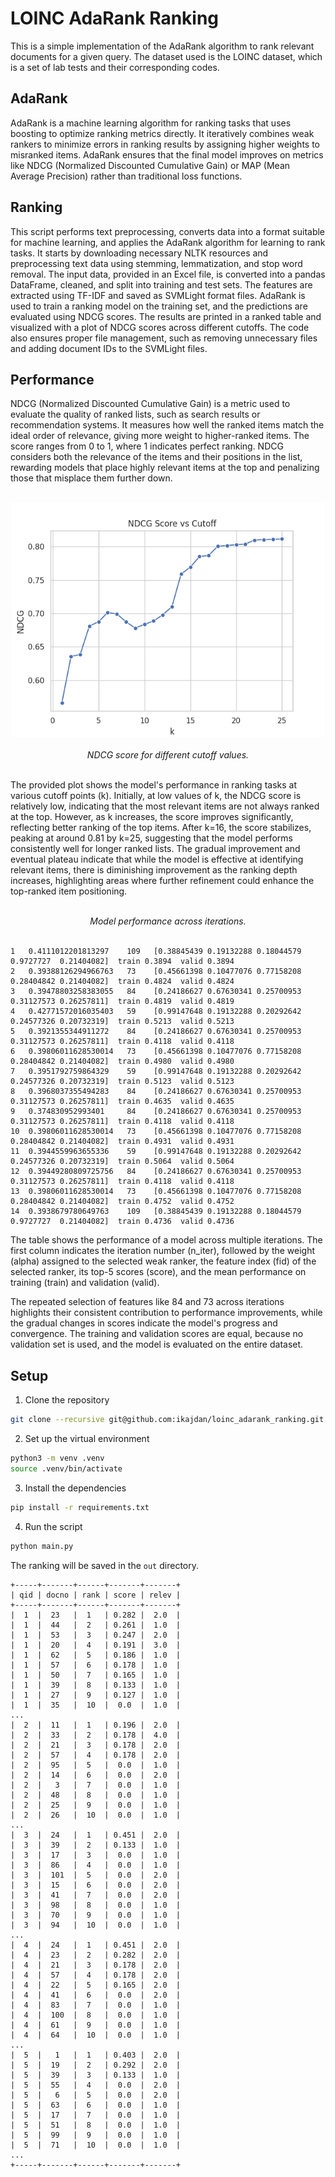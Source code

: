 # LOINC AdaRank Ranking

This is a simple implementation of the AdaRank algorithm to rank relevant documents for a given query. The dataset used is the LOINC dataset, which is a set of lab tests and their corresponding codes.

## AdaRank

AdaRank is a machine learning algorithm for ranking tasks that uses boosting to optimize ranking metrics directly. It iteratively combines weak rankers to minimize errors in ranking results by assigning higher weights to misranked items. AdaRank ensures that the final model improves on metrics like NDCG (Normalized Discounted Cumulative Gain) or MAP (Mean Average Precision) rather than traditional loss functions.

## Ranking

This script performs text preprocessing, converts data into a format suitable for machine learning, and applies the AdaRank algorithm for learning to rank tasks. It starts by downloading necessary NLTK resources and preprocessing text data using stemming, lemmatization, and stop word removal. The input data, provided in an Excel file, is converted into a pandas DataFrame, cleaned, and split into training and test sets. The features are extracted using TF-IDF and saved as SVMLight format files. AdaRank is used to train a ranking model on the training set, and the predictions are evaluated using NDCG scores. The results are printed in a ranked table and visualized with a plot of NDCG scores across different cutoffs. The code also ensures proper file management, such as removing unnecessary files and adding document IDs to the SVMLight files.

## Performance

NDCG (Normalized Discounted Cumulative Gain) is a metric used to evaluate the quality of ranked lists, such as search results or recommendation systems. It measures how well the ranked items match the ideal order of relevance, giving more weight to higher-ranked items. The score ranges from 0 to 1, where 1 indicates perfect ranking. NDCG considers both the relevance of the items and their positions in the list, rewarding models that place highly relevant items at the top and penalizing those that misplace them further down.

<br>
<div align="center">
  <img src="figures/ndcg_score.png" width="500" height="auto"/>
  <br><br>
  <em>NDCG score for different cutoff values.</em>
</div>
<br>

The provided plot shows the model's performance in ranking tasks at various cutoff points (k). Initially, at low values of k, the NDCG score is relatively low, indicating that the most relevant items are not always ranked at the top. However, as k increases, the score improves significantly, reflecting better ranking of the top items. After k=16, the score stabilizes, peaking at around 0.81 by k=25, suggesting that the model performs consistently well for longer ranked lists. The gradual improvement and eventual plateau indicate that while the model is effective at identifying relevant items, there is diminishing improvement as the ranking depth increases, highlighting areas where further refinement could enhance the top-ranked item positioning.

<br>
<div align="center">
  <em>Model performance across iterations.</em>
</div>
<br>

```
1   0.4111012201813297    109   [0.38845439 0.19132288 0.18044579 0.9727727  0.21404082]  train 0.3894  valid 0.3894
2   0.39388126294966763   73    [0.45661398 0.10477076 0.77158208 0.28404842 0.21404082]  train 0.4824  valid 0.4824
3   0.39478803258383055   84    [0.24186627 0.67630341 0.25700953 0.31127573 0.26257811]  train 0.4819  valid 0.4819
4   0.42771572016035403   59    [0.99147648 0.19132288 0.20292642 0.24577326 0.20732319]  train 0.5213  valid 0.5213
5   0.3921355344911272    84    [0.24186627 0.67630341 0.25700953 0.31127573 0.26257811]  train 0.4118  valid 0.4118
6   0.39806011628530014   73    [0.45661398 0.10477076 0.77158208 0.28404842 0.21404082]  train 0.4980  valid 0.4980
7   0.3951792759864329    59    [0.99147648 0.19132288 0.20292642 0.24577326 0.20732319]  train 0.5123  valid 0.5123
8   0.3968037355494283    84    [0.24186627 0.67630341 0.25700953 0.31127573 0.26257811]  train 0.4635  valid 0.4635
9   0.374830952993401     84    [0.24186627 0.67630341 0.25700953 0.31127573 0.26257811]  train 0.4118  valid 0.4118
10  0.39806011628530014   73    [0.45661398 0.10477076 0.77158208 0.28404842 0.21404082]  train 0.4931  valid 0.4931
11  0.3944559963655336    59    [0.99147648 0.19132288 0.20292642 0.24577326 0.20732319]  train 0.5064  valid 0.5064
12  0.39449280809725756   84    [0.24186627 0.67630341 0.25700953 0.31127573 0.26257811]  train 0.4118  valid 0.4118
13  0.39806011628530014   73    [0.45661398 0.10477076 0.77158208 0.28404842 0.21404082]  train 0.4752  valid 0.4752
14  0.3938679780649763    109   [0.38845439 0.19132288 0.18044579 0.9727727  0.21404082]  train 0.4736  valid 0.4736
```

The table shows the performance of a model across multiple iterations. The first column indicates the iteration number (n_iter), followed by the weight (alpha) assigned to the selected weak ranker, the feature index (fid) of the selected ranker, its top-5 scores (score), and the mean performance on training (train) and validation (valid).

The repeated selection of features like 84 and 73 across iterations highlights their consistent contribution to performance improvements, while the gradual changes in scores indicate the model's progress and convergence. The training and validation scores are equal, because no validation set is used, and the model is evaluated on the entire dataset.


## Setup

1. Clone the repository
```bash
git clone --recursive git@github.com:ikajdan/loinc_adarank_ranking.git
```

2. Set up the virtual environment
```bash
python3 -m venv .venv
source .venv/bin/activate
```

3. Install the dependencies
```bash
pip install -r requirements.txt
```

4. Run the script
```bash
python main.py
```

The ranking will be saved in the `out` directory.

```
+-----+-------+------+-------+-------+
| qid | docno | rank | score | relev |
+-----+-------+------+-------+-------+
|  1  |  23   |  1   | 0.282 |  2.0  |
|  1  |  44   |  2   | 0.261 |  1.0  |
|  1  |  53   |  3   | 0.247 |  2.0  |
|  1  |  20   |  4   | 0.191 |  3.0  |
|  1  |  62   |  5   | 0.186 |  1.0  |
|  1  |  57   |  6   | 0.178 |  1.0  |
|  1  |  50   |  7   | 0.165 |  1.0  |
|  1  |  39   |  8   | 0.133 |  1.0  |
|  1  |  27   |  9   | 0.127 |  1.0  |
|  1  |  35   |  10  |  0.0  |  1.0  |
...
|  2  |  11   |  1   | 0.196 |  2.0  |
|  2  |  33   |  2   | 0.178 |  4.0  |
|  2  |  21   |  3   | 0.178 |  2.0  |
|  2  |  57   |  4   | 0.178 |  2.0  |
|  2  |  95   |  5   |  0.0  |  1.0  |
|  2  |  14   |  6   |  0.0  |  2.0  |
|  2  |   3   |  7   |  0.0  |  1.0  |
|  2  |  48   |  8   |  0.0  |  1.0  |
|  2  |  25   |  9   |  0.0  |  1.0  |
|  2  |  26   |  10  |  0.0  |  1.0  |
...
|  3  |  24   |  1   | 0.451 |  2.0  |
|  3  |  39   |  2   | 0.133 |  1.0  |
|  3  |  17   |  3   |  0.0  |  1.0  |
|  3  |  86   |  4   |  0.0  |  1.0  |
|  3  |  101  |  5   |  0.0  |  2.0  |
|  3  |  15   |  6   |  0.0  |  2.0  |
|  3  |  41   |  7   |  0.0  |  2.0  |
|  3  |  98   |  8   |  0.0  |  1.0  |
|  3  |  70   |  9   |  0.0  |  1.0  |
|  3  |  94   |  10  |  0.0  |  1.0  |
...
|  4  |  24   |  1   | 0.451 |  2.0  |
|  4  |  23   |  2   | 0.282 |  2.0  |
|  4  |  21   |  3   | 0.178 |  2.0  |
|  4  |  57   |  4   | 0.178 |  2.0  |
|  4  |  22   |  5   | 0.165 |  2.0  |
|  4  |  41   |  6   |  0.0  |  2.0  |
|  4  |  83   |  7   |  0.0  |  1.0  |
|  4  |  100  |  8   |  0.0  |  1.0  |
|  4  |  61   |  9   |  0.0  |  1.0  |
|  4  |  64   |  10  |  0.0  |  1.0  |
...
|  5  |   1   |  1   | 0.403 |  2.0  |
|  5  |  19   |  2   | 0.292 |  2.0  |
|  5  |  39   |  3   | 0.133 |  1.0  |
|  5  |  55   |  4   |  0.0  |  2.0  |
|  5  |   6   |  5   |  0.0  |  2.0  |
|  5  |  63   |  6   |  0.0  |  1.0  |
|  5  |  17   |  7   |  0.0  |  1.0  |
|  5  |  51   |  8   |  0.0  |  1.0  |
|  5  |  99   |  9   |  0.0  |  1.0  |
|  5  |  71   |  10  |  0.0  |  1.0  |
...
+-----+-------+------+-------+-------+
```
